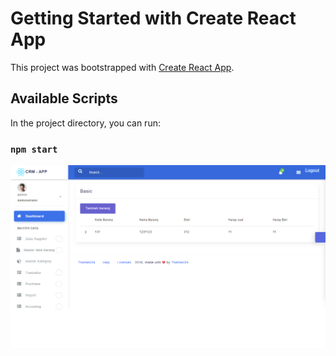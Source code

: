 # Getting Started with Create React App

This project was bootstrapped with [Create React App](https://github.com/facebook/create-react-app).

## Available Scripts

In the project directory, you can run:

### `npm start`

![alt text](https://github.com/ismarianto12/crm_app/blob/main/public/asdasd.png)
